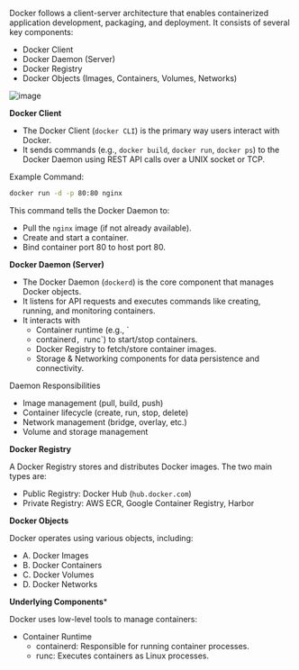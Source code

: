 Docker follows a client-server architecture that enables containerized application development, packaging, and deployment. It consists of several key components:
- Docker Client
- Docker Daemon (Server)
- Docker Registry
- Docker Objects (Images, Containers, Volumes, Networks)

![image](https://github.com/user-attachments/assets/b524697e-49b9-41ae-8f0e-f6d95459b2d5)


**Docker Client**
- The Docker Client (`docker CLI`) is the primary way users interact with Docker.
- It sends commands (e.g., `docker build`, `docker run`, `docker ps`) to the Docker Daemon using REST API calls over a UNIX socket or TCP.

Example Command:
```bash
docker run -d -p 80:80 nginx
```
This command tells the Docker Daemon to:
- Pull the `nginx` image (if not already available).
- Create and start a container.
- Bind container port 80 to host port 80.

**Docker Daemon (Server)**
- The Docker Daemon (`dockerd`) is the core component that manages Docker objects.
- It listens for API requests and executes commands like creating, running, and monitoring containers.
- It interacts with
  - Container runtime (e.g., `
  - containerd`, `runc`) to start/stop containers.
  - Docker Registry to fetch/store container images.
  - Storage & Networking components for data persistence and connectivity.
 
Daemon Responsibilities
- Image management (pull, build, push)
- Container lifecycle (create, run, stop, delete)
- Network management (bridge, overlay, etc.)
- Volume and storage management

**Docker Registry**

A Docker Registry stores and distributes Docker images. The two main types are:
- Public Registry: Docker Hub (`hub.docker.com`)
- Private Registry: AWS ECR, Google Container Registry, Harbor

**Docker Objects**

Docker operates using various objects, including:
- A. Docker Images
- B. Docker Containers
- C. Docker Volumes
- D. Docker Networks

**Underlying Components***

Docker uses low-level tools to manage containers:
- Container Runtime
  - containerd: Responsible for running container processes.
  - runc: Executes containers as Linux processes.
